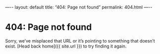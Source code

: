 —--
layout: default
title: “404: Page not found”
permalink: 404.html
—--

# 404: Page not found

Sorry, we’ve misplaced that URL or it’s pointing to something that doesn’t exist. [Head back home]({{ site.url }}) to try finding it again.
